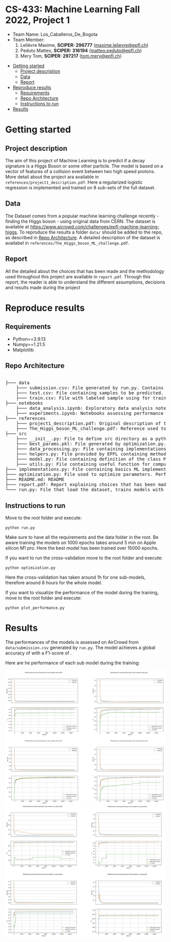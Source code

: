 # CS-433: Machine Learning Fall 2022, Project 1 
- Team Name: Los_Caballeros_De_Bogota
- Team Member:
    1. Lelièvre Maxime, **SCIPER: 296777** (maxime.lelievre@epfl.ch)
    2. Peduto Matteo, **SCIPER: 316194** (matteo.peduto@epfl.ch)
    3. Mery Tom, **SCIPER: 297217** (tom.mery@epfl.ch)

* [Getting started](#getting-started)
    * [Project description](#project-description)
    * [Data](#data)
    * [Report](#report)
* [Reproduce results](#reproduce-results)
    * [Requirements](#Requirements)
    * [Repo Architecture](#repo-architecture)
    * [Instructions to run](#instructions-to-run)
* [Results](#results)

# Getting started
## Project description
The aim of this project of Machine Learning is to predict if a decay signature is a Higgs Boson or some other particle.
The model is based on a vector of features of a collision event between two high speed protons. More detail about the project ara available in `references/project1_description.pdf`. Here a regularized logistic regression is implemented and trained on 8 sub-sets of the full dataset. 
## Data
The Dataset comes from a popular machine learning challenge recently - finding the Higgs boson - using original data from CERN. The dataset is available at https://www.aicrowd.com/challenges/epfl-machine-learning-higgs. To reproduce the results a folder `data/` should be added to the repo, as described in [Repo Architecture](#repo-architecture). A detailed description of the dataset is availabel in `references/The_Higgs_boson_ML_challenge.pdf`.

## Report
All the detailed about the choices that has been made and the methodology used throughout this project are available in `report.pdf`. Through this report, the reader is able to understand the different assumptions, decisions and results made during the project
# Reproduce results
## Requirements
- Python==3.9.13
- Numpy==1.21.5
- Matplotlib

## Repo Architecture
<pre>  
├─── data
    ├─── submission.csv: File generated by run.py. Contains predictions of sample from test.csv. 
    ├─── test.csv: File containing samples to be predicted.
    ├─── train.csv: File with labeled sample using for training.
├─── notebooks
    ├─── data_analysis.ipynb: Exploratory data analysis notebooks. Helps to visualize distributions of features.
    ├─── experiments.ipynb: Notebooks assessing performance of very basics models.
├─── references
    ├─── project1_description.pdf: Original description of the project provided by EPFL.
    ├─── The_Higgs_boson_ML_challenge.pdf: Reference used to understand features of the dataset.
├─── src
    ├─── __init__.py: File to define src directory as a python package
    ├─── best_params.pkl: File generated by optimization.py. Contains best degree and lambda_ for each sub-models. This file is loaded in run.py.
    ├─── data_processing.py: File containing implementations to process the raw data.
    ├─── helpers.py: File provided by EPFL containing methods to load the data and create submissions for aircrowd.
    ├─── model.py: File containing definition of the class Model
    ├─── utils.py: File containing useful function for computing and visualization purpose.
├─── implementations.py: File containing basics ML implementations asked in the project description.
├─── optimization.py: File used to optimize parameters. Performs cross-validation and saved best parameters in best_params.pkl. 
├─── README.md: README
├─── report.pdf: Report explaining choices that has been made.
└─── run.py: File that load the dataset, trains models with parameters in best_params.pkl and generate submissison.csv.
</pre>

## Instructions to run 
Move to the root folder and execute:

    python run.py

Make sure to have all the requirements and the data folder in the root. Be aware training the models on 1000 epochs takes around 5 min on Apple silicon M1 pro. Here the best model has been trained over 15000 epochs.

If you want to run the cross-validation move to the root folder and execute:

    python optimization.py

Here the cross-validation has taken around 1h for one sub-models, therefore around 8 hours for the whole model.

If you want to visualize the performance of the model during the training, move to the root folder and execute:

    python plot_performance.py

# Results
The performances of the models is assessed on AirCrowd from `data/submission.csv` generated by `run.py`. The model achieves a global accuracy of with a F1-score of .

Here are he performance of each sub model during the training:

[![IMAGE ALT TEXT HERE](https://github.com/CS-433/ml-project-1-los_caballeros_de_bogota/blob/main/figures/mass.jpeg)](https://github.com/CS-433/ml-project-1-los_caballeros_de_bogota/blob/main/figures)
[![IMAGE ALT TEXT HERE](https://github.com/CS-433/ml-project-1-los_caballeros_de_bogota/blob/main/figures/no_mass.jpeg)](https://github.com/CS-433/ml-project-1-los_caballeros_de_bogota/blob/main/figures)
